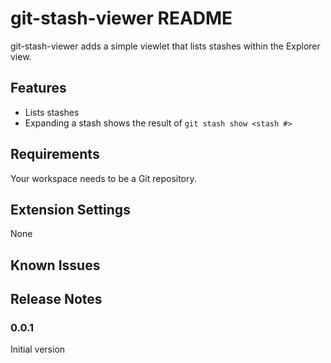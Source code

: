 # git-stash-viewer README
git-stash-viewer adds a simple viewlet that lists stashes within the Explorer view.

## Features
- Lists stashes
- Expanding a stash shows the result of `git stash show <stash #>`

## Requirements
Your workspace needs to be a Git repository.

## Extension Settings
None

## Known Issues

## Release Notes
### 0.0.1
Initial version
